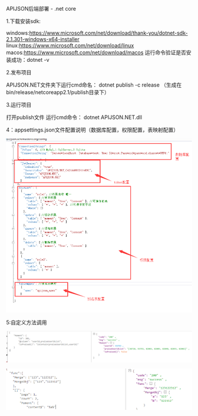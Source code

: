 APIJSON后端部署 - .net core

1.下载安装sdk:

windows:https://www.microsoft.com/net/download/thank-you/dotnet-sdk-2.1.301-windows-x64-installer
linux:https://www.microsoft.com/net/download/linux
macos:https://www.microsoft.com/net/download/macos
运行命令验证是否安装成功：dotnet -v
  
2.发布项目

APIJSON.NET文件夹下运行cmd命名：  dotnet publish -c release
（生成在bin/release/netcoreapp2.1/publish目录下）
    
3.运行项目

打开publish文件 运行cmd命令： dotnet APIJSON.NET.dll
      
4：appsettings.json文件配置说明（数据库配置，权限配置，表映射配置）

![](1.png)


5:自定义方法调用

![](2.png)

![](3.png)
